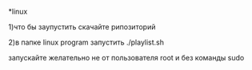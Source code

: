 *linux

  1)что бы заупустить скачайте рипозиторий
  
  2)в папке linux program запустить ./playlist.sh 
  
  запускайте желательно  не от пользователя root и без команды sudo  


